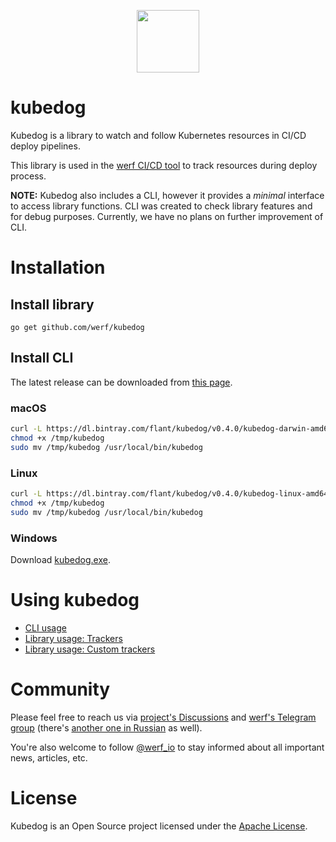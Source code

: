 <p align="center">
  <img src="doc/kubedog-logo.svg?sanitize=true" style="max-height:100%;" height="100">
</p>

# kubedog

Kubedog is a library to watch and follow Kubernetes resources in CI/CD deploy pipelines.

This library is used in the [werf CI/CD tool](https://github.com/werf/werf) to track resources during deploy process.

**NOTE:** Kubedog also includes a CLI, however it provides a *minimal* interface to access library functions. CLI was created to check library features and for debug purposes. Currently, we have no plans on further improvement of CLI.

# Installation

## Install library

```
go get github.com/werf/kubedog
```

## Install CLI

The latest release can be downloaded from [this page](https://bintray.com/flant/kubedog/kubedog/_latestVersion).

### macOS

```bash
curl -L https://dl.bintray.com/flant/kubedog/v0.4.0/kubedog-darwin-amd64-v0.4.0 -o /tmp/kubedog
chmod +x /tmp/kubedog
sudo mv /tmp/kubedog /usr/local/bin/kubedog
```

### Linux

```bash
curl -L https://dl.bintray.com/flant/kubedog/v0.4.0/kubedog-linux-amd64-v0.4.0 -o /tmp/kubedog
chmod +x /tmp/kubedog
sudo mv /tmp/kubedog /usr/local/bin/kubedog
```

### Windows

Download [kubedog.exe](https://dl.bintray.com/flant/kubedog/v0.4.0/kubedog-windows-amd64-v0.4.0.exe).

# Using kubedog

* [CLI usage](doc/usage.md#cli-usage)
* [Library usage: Trackers](doc/usage.md#library-usage-trackers)
* [Library usage: Custom trackers](doc/usage.md#library-usage-custom-trackers)

# Community

Please feel free to reach us via [project's Discussions](https://github.com/werf/kubedog/discussions) and [werf's Telegram group](https://t.me/werf_io) (there's [another one in Russian](https://t.me/werf_ru) as well).

You're also welcome to follow [@werf_io](https://twitter.com/werf_io) to stay informed about all important news, articles, etc.

# License

Kubedog is an Open Source project licensed under the [Apache License](https://www.apache.org/licenses/LICENSE-2.0).
